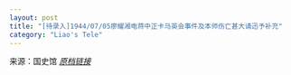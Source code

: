 ```yaml
---
layout: post
title: "[待录入]1944/07/05廖耀湘电蒋中正卡马英会事件及本师伤亡甚大请迅予补充"
category: "Liao's Tele"
---
```

来源：国史馆 [*原档链接*](https://ahonline.drnh.gov.tw/index.php?act=Display/image/5885967-T41yI=#08u)